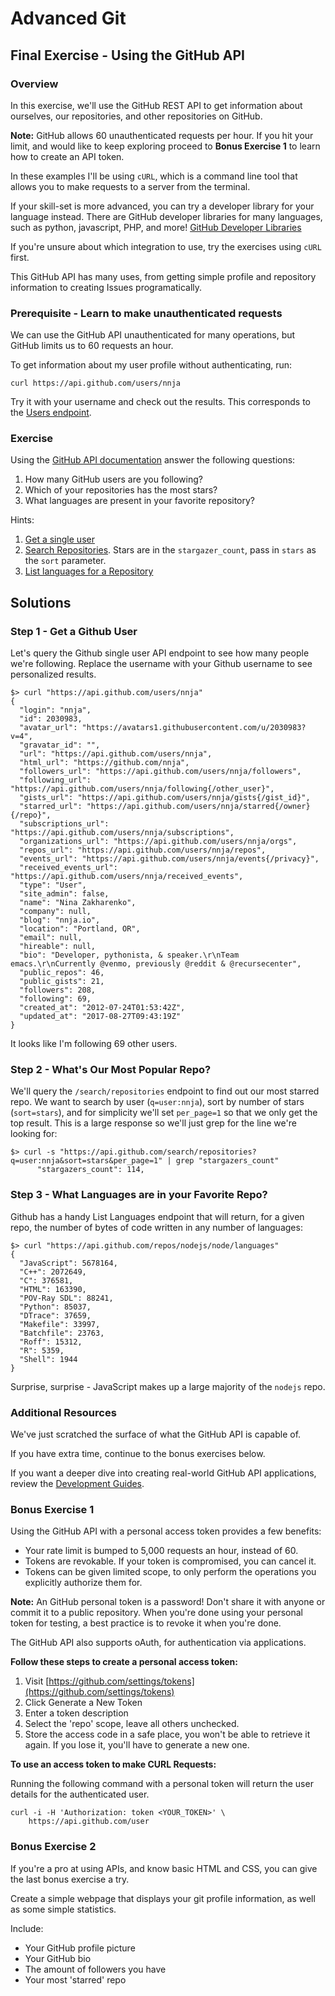 # Advanced Git


## Final Exercise - Using the GitHub API


### Overview

In this exercise, we'll use the GitHub REST API to get information about ourselves, our repositories, and other repositories on GitHub.

**Note:** GitHub allows 60 unauthenticated requests per hour. If you hit your limit, and would like to keep exploring proceed to **Bonus Exercise 1** to learn how to create an API token. 

In these examples I'll be using `cURL`, which is a command line tool that allows you to make requests to a server from the terminal.

If your skill-set is more advanced, you can try a developer library for your language instead. There are GitHub developer libraries for many languages,  such as python, javascript, PHP, and more! [GitHub Developer Libraries](https://developer.github.com/v3/libraries/)

If you're unsure about which integration to use, try the exercises using `cURL` first.

This GitHub API has many uses, from getting simple profile and repository information to creating Issues programatically. 

### Prerequisite - Learn to make unauthenticated requests

We can use the GitHub API unauthenticated for many operations, but GitHub limits us to 60 requests an hour.

To get information about my user profile without authenticating, run:

```
curl https://api.github.com/users/nnja
```

Try it with your username and check out the results.
This corresponds to the [Users endpoint](https://developer.github.com/v3/users/).

### Exercise

Using the [GitHub API documentation](https://developer.github.com/v3/) answer the following questions:

1. How many GitHub users are you following?
2. Which of your repositories has the most stars?
3. What languages are present in your favorite repository?

Hints:

1. [Get a single user](https://developer.github.com/v3/users/#get-a-single-user)
2. [Search Repositories](https://developer.github.com/v3/search/#search-repositories). Stars are in the `stargazer_count`, pass in `stars` as the `sort` parameter. 
3. [List languages for a Repository](https://developer.github.com/v3/repos/#list-languages)

## Solutions

### Step 1 - Get a Github User
Let's query the Github single user API endpoint to see how many people we're following. Replace the username with your Github username to see personalized results.

```
$> curl "https://api.github.com/users/nnja"
{
  "login": "nnja",
  "id": 2030983,
  "avatar_url": "https://avatars1.githubusercontent.com/u/2030983?v=4",
  "gravatar_id": "",
  "url": "https://api.github.com/users/nnja",
  "html_url": "https://github.com/nnja",
  "followers_url": "https://api.github.com/users/nnja/followers",
  "following_url": "https://api.github.com/users/nnja/following{/other_user}",
  "gists_url": "https://api.github.com/users/nnja/gists{/gist_id}",
  "starred_url": "https://api.github.com/users/nnja/starred{/owner}{/repo}",
  "subscriptions_url": "https://api.github.com/users/nnja/subscriptions",
  "organizations_url": "https://api.github.com/users/nnja/orgs",
  "repos_url": "https://api.github.com/users/nnja/repos",
  "events_url": "https://api.github.com/users/nnja/events{/privacy}",
  "received_events_url": "https://api.github.com/users/nnja/received_events",
  "type": "User",
  "site_admin": false,
  "name": "Nina Zakharenko",
  "company": null,
  "blog": "nnja.io",
  "location": "Portland, OR",
  "email": null,
  "hireable": null,
  "bio": "Developer, pythonista, & speaker.\r\nTeam emacs.\r\nCurrently @venmo, previously @reddit & @recursecenter",
  "public_repos": 46,
  "public_gists": 21,
  "followers": 208,
  "following": 69,
  "created_at": "2012-07-24T01:53:42Z",
  "updated_at": "2017-08-27T09:43:19Z"
}
```
It looks like I'm following 69 other users.

### Step 2 - What's Our Most Popular Repo?
We'll query the `/search/repositories` endpoint to find out our most starred repo. We want to search by user (`q=user:nnja`), sort by number of stars (`sort=stars`), and for simplicity we'll set `per_page=1` so that we only get the top result. This is a large response so we'll just grep for the line we're looking for:

```
$> curl -s "https://api.github.com/search/repositories?q=user:nnja&sort=stars&per_page=1" | grep "stargazers_count"
      "stargazers_count": 114,
```

### Step 3 - What Languages are in your Favorite Repo?
Github has a handy List Languages endpoint that will return, for a given repo, the number of bytes of code written in any number of languages:

```
$> curl "https://api.github.com/repos/nodejs/node/languages"
{
  "JavaScript": 5678164,
  "C++": 2072649,
  "C": 376581,
  "HTML": 163390,
  "POV-Ray SDL": 88241,
  "Python": 85037,
  "DTrace": 37659,
  "Makefile": 33997,
  "Batchfile": 23763,
  "Roff": 15312,
  "R": 5359,
  "Shell": 1944
}

```
Surprise, surprise - JavaScript makes up a large majority of the `nodejs` repo.

### Additional Resources
We've just scratched the surface of what the GitHub API is capable of.

If you have extra time, continue to the bonus exercises below.

If you want a deeper dive into creating real-world GitHub API applications, review the [Development Guides](https://developer.github.com/v3/guides/).

### Bonus Exercise 1

Using the GitHub API with a personal access token provides a few benefits:

 - Your rate limit is bumped to 5,000 requests an hour, instead of 60.
 - Tokens are revokable. If your token is compromised, you can cancel it.
 - Tokens can be given limited scope, to only perform the operations you explicitly authorize them for.

**Note:** An GitHub personal token is a password! Don't share it with anyone or commit it to a public repository. When you're done using your personal token for testing, a best practice is to revoke it when you're done.

The GitHub API also supports oAuth, for authentication via applications. 

**Follow these steps to create a personal access token:**

 1. Visit [https://github.com/settings/tokens](https://github.com/settings/tokens)
 2. Click Generate a New Token
 3. Enter a token description
 4. Select the 'repo' scope, leave all others unchecked. 
 5. Store the access code in a safe place, you won't be able to retrieve it again. If you lose it, you'll have to generate a new one.
 

**To use an access token to make CURL Requests:**

Running the following command with a personal token will return the user details for the authenticated user. 
 
```
curl -i -H 'Authorization: token <YOUR_TOKEN>' \
    https://api.github.com/user
```

### Bonus Exercise 2

If you're a pro at using APIs, and know basic HTML and CSS, you can give the last bonus exercise a try.

Create a simple webpage that displays your git profile information, as well as some simple statistics.

Include:

 - Your GitHub profile picture
 - Your GitHub bio
 - The amount of followers you have
 - Your most 'starred' repo
 
